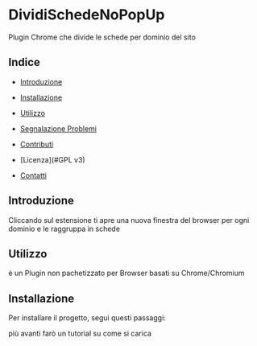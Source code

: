 # DividiSchedeNoPopUp
 
Plugin Chrome che divide le schede per dominio del sito

## Indice

- [Introduzione](#introduzione)
- [Installazione](#installazione)
- [Utilizzo](#Utilizzo)
- [Segnalazione Problemi](#)
	
     
- [Contributi](#Io)
- [Licenza](#GPL v3)
- [Contatti](#)

## Introduzione

 Cliccando sul estensione ti apre una nuova finestra del browser per ogni dominio e le raggruppa in schede 

## Utilizzo
 
è un Plugin non pachetizzato per Browser basati su Chrome/Chromium

## Installazione

Per installare il progetto, segui questi passaggi:

più avanti farò un tutorial su come si carica 


